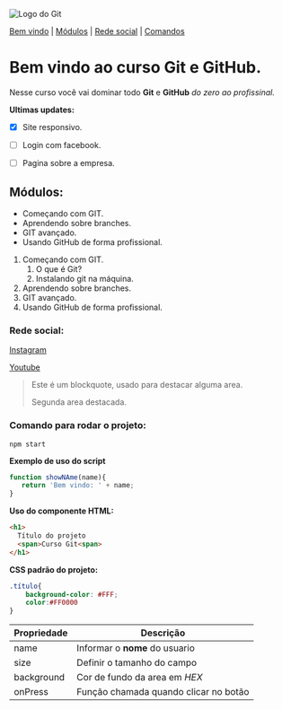 ![Logo do Git](https://miro.medium.com/max/383/0*5g3mp6zgIoqprOgV.png)

[Bem vindo](#bem-vindo-ao-curso-git-e-github) |
[Módulos](#módulos) |
[Rede social](#rede-social) |
[Comandos](#comando-para-rodar-o-projeto)
# Bem vindo ao curso Git e GitHub.
Nesse curso você vai dominar todo **Git** e **GitHub** _do zero ao profissinal._

**Ultimas updates:**
- [x] Site responsivo.
- [ ] Login com facebook.
- [ ] Pagina sobre a empresa.


## Módulos:
* Começando com GIT.
* Aprendendo sobre branches.
* GIT avançado.
* Usando GitHub de forma profissional.

1. Começando com GIT.  
   1. O que é Git?
   2. Instalando git na máquina.
2. Aprendendo sobre branches.
3. GIT avançado.
4. Usando GitHub de forma profissional.


### Rede social:
[Instagram](https://instagram.com/rafaelosama)

[Youtube](https:youtube,com/c/sujeitoprogramador)

>Este é um blockquote, usado para destacar alguma area.
>
>Segunda area destacada.


### Comando para rodar o projeto:

```
npm start
```

**Exemplo de uso do script**
```js
function showNAme(name){
   return 'Bem vindo: ' + name;
}
```
**Uso do componente HTML:**
```html
<h1>
  Título do projeto
  <span>Curso Git<span>  
</h1>
```

**CSS padrão do projeto:**
```css
.título{
    background-color: #FFF;
    color:#FF0000
}
```

Propriedade | Descrição
----------- | -----------
name | Informar o **nome** do usuario
size | Definir o tamanho do campo
background | Cor de fundo da area em _HEX_
onPress | Função chamada quando clicar no botão
